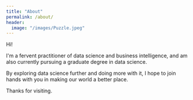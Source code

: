 ```yaml
---
title: "About"
permalink: /about/
header:
  image: "/images/Puzzle.jpeg"
---
```


Hi!

I'm a fervent practitioner of data science and business intelligence, and am also currently pursuing a graduate degree in data science.

By exploring data science further and doing more with it, I hope to join hands with you in making our world a better place.

Thanks for visiting.
